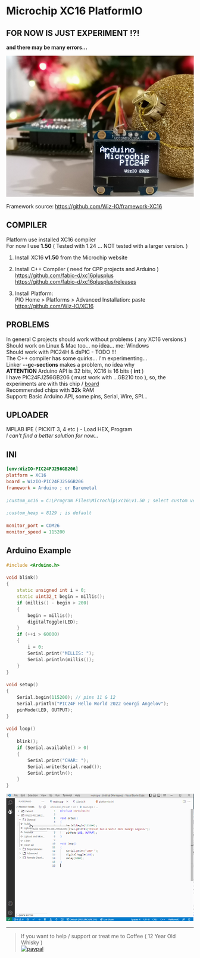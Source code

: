 # Microchip XC16 PlatformIO

## FOR NOW IS JUST EXPERIMENT !?! <br> 
**and there may be many errors...**

![pic](https://raw.githubusercontent.com/Wiz-IO/LIB/master/images/arduino_pic24f.jpg)

Framework source: https://github.com/Wiz-IO/framework-XC16

## COMPILER<br>
Platform use installed XC16 compiler<br>
For now I use **1.50** ( Tested with 1.24 ... NOT tested with a larger version. )

1. Install XC16 **v1.50** from the Microchip website

2. Install C++ Compiler ( need for CPP projects and Arduino )<br>
https://github.com/fabio-d/xc16plusplus <br>
https://github.com/fabio-d/xc16plusplus/releases <br>

3. Install Platform:<br>
PIO Home > Platforms > Advanced Installation: paste https://github.com/Wiz-IO/XC16

## PROBLEMS<br>
In general C projects should work without problems ( any XC16 versions )<br>
Should work on Linux & Mac too... no idea...  me: Windows<br>
Should work with PIC24H & dsPIC - TODO !!!<br>
The C++ compiler has some quirks... I'm experimenting...<br>
Linker **--gc-sections** makes a problem, no idea why <br>
**ATTENTION** Arduino API is 32 bits, XC16 is 16 bits ( **int** )<br>
I have PIC24FJ256GB206 ( must work with ...GB210 too ), so, the experiments are with this chip / [board](https://github.com/Wiz-IO/XC16/blob/main/boards/WizIO-PIC24FJ256GB206.json)<br> Recommended chips with **32k** RAM<br>
Support: Basic Arduino API, some pins, Serial, Wire, SPI...<br>

## UPLOADER<br>
MPLAB IPE ( PICKIT 3, 4 etc ) - Load HEX, Program<br>
_I can't find a better solution for now..._

## INI
```ini
[env:WizIO-PIC24FJ256GB206]
platform = XC16
board = WizIO-PIC24FJ256GB206
framework = Arduino ; or Baremetal

;custom_xc16 = C:\Program Files\Microchip\xc16\v1.50 ; select custom version, default is 1.50

;custom_heap = 8129 ; is default

monitor_port = COM26
monitor_speed = 115200
```

## Arduino Example
```cpp
#include <Arduino.h>

void blink()
{
    static unsigned int i = 0;
    static uint32_t begin = millis();
    if (millis() - begin > 200)
    {
        begin = millis();
        digitalToggle(LED);
    }
    if (++i > 60000)
    {
        i = 0;
        Serial.print("MILLIS: ");
        Serial.println(millis());
    }
}

void setup()
{
    Serial.begin(115200); // pins 11 & 12
    Serial.println("PIC24F Hello World 2022 Georgi Angelov");
    pinMode(LED, OUTPUT);
}

void loop()
{
    blink();
    if (Serial.available() > 0)
    {
        Serial.print("CHAR: ");
        Serial.write(Serial.read());
        Serial.println();
    }
}
```

![gif](https://raw.githubusercontent.com/Wiz-IO/LIB/master/images/xc16.gif)

<hr>

>If you want to help / support or treat me to Coffee ( 12 Year Old Whisky ) <br>
[![paypal](https://www.paypalobjects.com/en_US/i/btn/btn_donate_SM.gif)](https://www.paypal.com/cgi-bin/webscr?cmd=_s-xclick&hosted_button_id=ESUP9LCZMZTD6)

